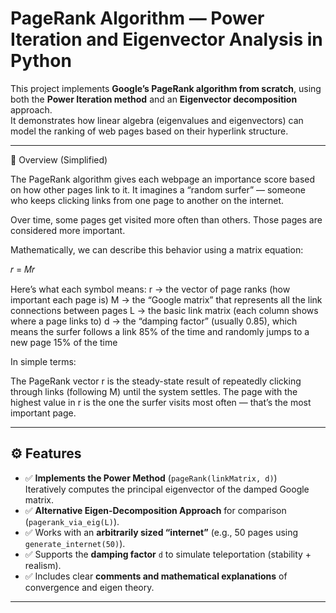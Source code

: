 # PageRank Algorithm — Power Iteration and Eigenvector Analysis in Python

This project implements **Google’s PageRank algorithm from scratch**, using both the **Power Iteration method** and an **Eigenvector decomposition** approach.  
It demonstrates how linear algebra (eigenvalues and eigenvectors) can model the ranking of web pages based on their hyperlink structure.

---

🧠 Overview (Simplified)

The PageRank algorithm gives each webpage an importance score based on how other pages link to it.
It imagines a “random surfer” — someone who keeps clicking links from one page to another on the internet.

Over time, some pages get visited more often than others. Those pages are considered more important.

Mathematically, we can describe this behavior using a matrix equation:

𝑟 = 𝑀𝑟

Here’s what each symbol means:
r → the vector of page ranks (how important each page is)
M → the “Google matrix” that represents all the link connections between pages
L → the basic link matrix (each column shows where a page links to)
d → the “damping factor” (usually 0.85), which means the surfer follows a link 85% of the time and randomly jumps to a new page 15% of the time

In simple terms:

The PageRank vector r is the steady-state result of repeatedly clicking through links (following M) until the system settles.
The page with the highest value in r is the one the surfer visits most often — that’s the most important page.

---

## ⚙️ Features

- ✅ **Implements the Power Method** (`pageRank(linkMatrix, d)`)  
  Iteratively computes the principal eigenvector of the damped Google matrix.  
- ✅ **Alternative Eigen-Decomposition Approach** for comparison (`pagerank_via_eig(L)`).
- ✅ Works with an **arbitrarily sized “internet”** (e.g., 50 pages using `generate_internet(50)`).
- ✅ Supports the **damping factor** `d` to simulate teleportation (stability + realism).
- ✅ Includes clear **comments and mathematical explanations** of convergence and eigen theory.

---
